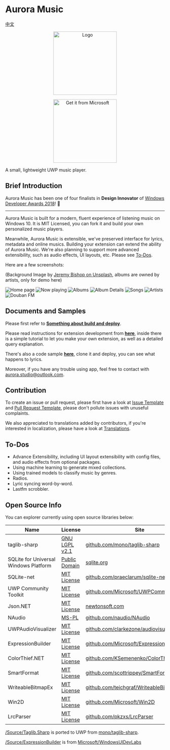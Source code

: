 # Aurora Music

[中文](https://github.com/pkzxs/Aurora.Music/blob/master/README_CN.md)

<p align="center">
<a href="https://www.microsoft.com/store/apps/9NBLGGH6JVDT?ocid=badge"><img width="200" src="https://i.loli.net/2017/12/30/5a479416604d9.png" alt="Logo" /></a></p>


<p align="center">
<a href="https://www.microsoft.com/store/apps/9NBLGGH6JVDT?ocid=badge"><img width="200" src="https://assets.windowsphone.com/85864462-9c82-451e-9355-a3d5f874397a/English_get-it-from-MS_InvariantCulture_Default.png" alt="Get it from Microsoft" /></a></p>

A small, lightweight UWP music player.

## Brief Introduction

Aurora Music has been one of four finalists in **Design Innovator** of [Windows Developer Awards 2018](https://developer.microsoft.com/en-us/windows/projects/events/build/2018/awards?utm_campaign=devawards18&utm_source=devcenter&utm_medium=owned&utm_content=hero)! 🎉

---

Aurora Music is built for a modern, fluent experience of listening music on Windows 10. It is MIT Licensed, you can fork it and build your own personalized music players.

Meanwhile, Aurora Music is extensible, we've preserved interface for lyrics, metadata and online musics. Building your extension can extend the ability of Aurora Music. We're also planning to support more advanced extensibility, such as audio effects, UI layouts, etc. Please see [To-Dos](https://github.com/pkzxs/Aurora.Music/blob/master/README.md#to-dos).

Here are a few screenshots:

(Background Image by [Jeremy Bishop on Unsplash](https://unsplash.com/photos/9pRjY4d7nJE), albums are owned by artists, only for demo here)

![](https://i.loli.net/2018/04/09/5acb122b411df.png "Home page")
![](https://i.loli.net/2018/04/09/5acb122acf565.png "Now playing")
![](https://i.loli.net/2018/04/09/5acb122b02ea3.png "Albums")
![](https://i.loli.net/2018/04/09/5acb122b86cf4.png "Album Details")
![](https://i.loli.net/2018/04/09/5acb122b22dc3.png "Songs")
![](https://i.loli.net/2018/04/09/5acb122b883cf.png "Artists")
![](https://i.loli.net/2018/04/09/5acb122b7d9ad.png "Douban FM")


## Documents and Samples

Please first refer to **[Something about build and deploy](./Source)**.

Please read instructions for extension development from **[here](./Documentation)**, inside there is a simple tutorial to let you make your own extension, as well as a detailed query explanation.

There's also a code sample **[here](./Samples)**, clone it and deploy, you can see what happens to lyrics.

Moreover, if you have any trouble using app, feel free to contact with [aurora.studio@outlook.com](mailto:aurora.studio@outlook.com).


## Contribution

To create an issue or pull request, please first have a look at [Issue Template](./ISSUE_TEMPLATE.md) and [Pull Request Template](./PULL_REQUEST_TEMPLATE.md), please don't pollute issues with unuseful complaints.

We also appreciated to translations added by contributors, if you're interested in localization, please have a look at [Translations](https://aurorastudio.oneskyapp.com/collaboration/project?id=141901).


## To-Dos

* Advance Extensibility, including UI layout extensibility with config files, and audio effects from optional packages.
* Using machine learning to generate mixed collections.
* Using trained models to classify music by genres.
* Radios.
* Lyric syncing word-by-word.
* Lastfm scrobbler.


## Open Source Info

You can explorer currently using open source libraries below:

| Name | License | Site |
| --- | --- | --- |
| taglib-sharp | [GNU LGPL v2.1](https://github.com/mono/taglib-sharp/blob/master/COPYING) | [github.com/mono/taglib-sharp](https://github.com/mono/taglib-sharp) |
| SQLite for Universal Windows Platform | [Public Domain](http://www.sqlite.org/copyright.html) | [sqlite.org](http://www.sqlite.org/) |
| SQLite-net | [MIT License](https://github.com/praeclarum/sqlite-net/blob/master/LICENSE.md) | [github.com/praeclarum/sqlite-net](https://github.com/praeclarum/sqlite-net) |
| UWP Community Toolkit | [MIT License](https://github.com/Microsoft/UWPCommunityToolkit/blob/master/license.md) | [github.com/Microsoft/UWPCommunityToolkit ](https://github.com/Microsoft/UWPCommunityToolkit) |
| Json.NET | [MIT License](https://github.com/JamesNK/Newtonsoft.Json/blob/master/LICENSE.md) | [newtonsoft.com](https://www.newtonsoft.com/json) |
| NAudio | [MS-PL](https://github.com/naudio/NAudio/blob/master/license.txt) | [github.com/naudio/NAudio](https://github.com/naudio/NAudio) |
| UWPAudioVisualizer | [MIT License](https://github.com/clarkezone/audiovisualizer/blob/master/LICENSE) | [github.com/clarkezone/audiovisualizer](https://github.com/clarkezone/audiovisualizer) |
| ExpressionBuilder | [MIT License](https://github.com/Microsoft/WindowsUIDevLabs/blob/master/LICENSE.txt) | [github.com/Microsoft/ExpressionBuilder](https://github.com/Microsoft/WindowsUIDevLabs/tree/master/ExpressionBuilder) |
| ColorThief.NET | [MIT License](https://github.com/KSemenenko/ColorThief/blob/master/LICENSE) | [github.com/KSemenenko/ColorThief](https://github.com/KSemenenko/ColorThief) |
| SmartFormat | [MIT License](https://github.com/scottrippey/SmartFormat.NET/wiki/License) | [github.com/scottrippey/SmartFormat.NET](https://github.com/scottrippey/SmartFormat.NET) |
| WriteableBitmapEx | [MIT License](https://github.com/teichgraf/WriteableBitmapEx/blob/master/LICENSE) | [github.com/teichgraf/WriteableBitmapEx/](https://github.com/teichgraf/WriteableBitmapEx/) |
| Win2D | [MIT License](https://github.com/Microsoft/Win2D/blob/master/LICENSE.txt) | [github.com/Microsoft/Win2D](https://github.com/Microsoft/Win2D) |
| LrcParser | [MIT License](https://github.com/pkzxs/Aurora.Music/blob/master/LICENSE) | [github.com/pkzxs/LrcParser](https://github.com/pkzxs/Aurora.Music/tree/master/Source/LrcParser) |


[/Source/Taglib.Sharp](./Source/TagLib.Sharp/) is ported to UWP from [mono/taglib-sharp](https://github.com/mono/taglib-sharp).

[/Source/ExpressionBuilder](./Source/ExpressionBuilder/) is from [Microsoft/WindowsUIDevLabs](https://github.com/Microsoft/WindowsUIDevLabs)

